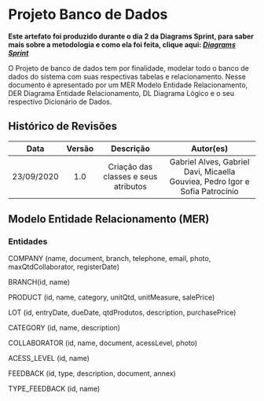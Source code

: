 # Projeto Banco de Dados
**Este artefato foi produzido durante o dia 2 da Diagrams Sprint, para saber mais sobre a metodologia e como ela foi feita, clique aqui: _[Diagrams Sprint](Modeling/Diagrams/Diagrams.md)_**

O Projeto de banco de dados tem por finalidade, modelar todo o banco de dados do sistema com suas respectivas tabelas e relacionamento. Nesse documento é apresentado por um MER Modelo Entidade Relacionamento, DER Diagrama Entidade Relacionamento, DL Diagrama Lógico e o seu respectivo Dicionário de Dados.

## Histórico de Revisões
| Data | Versão | Descrição | Autor(es) |
|:----:|:------:|:---------:|:---------:|
| 23/09/2020 | 1.0 | Criação das classes e seus atributos | Gabriel Alves, Gabriel Davi, Micaella Gouviea, Pedro Igor e Sofia Patrocínio |

## Modelo Entidade Relacionamento (MER)

### Entidades

COMPANY (name, document, branch, telephone, email, photo, maxQtdCollaborator, registerDate)

BRANCH(id, name)

PRODUCT (id, name, category, unitQtd, unitMeasure, salePrice)

LOT (id, entryDate, dueDate, qtdProdutos, description, purchasePrice)

CATEGORY (id, name, description)

COLLABORATOR (id, name, document, acessLevel, photo)

ACESS_LEVEL (id, name)

FEEDBACK (id, type, description, document, annex)

TYPE_FEEDBACK (id, name)

